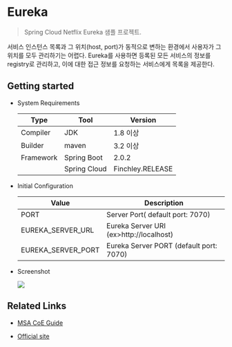 # Eureka
> Spring Cloud Netflix Eureka 샘플 프로젝트.

서비스 인스턴스 목록과 그 위치(host, port)가 동적으로 변하는 환경에서 사용자가 그 위치를 모두 관리하기는 어렵다.
Eureka를 사용하면 등록된 모든 서비스의 정보를 registry로 관리하고, 이에 대한 접근 정보를 요청하는 서비스에게 목록을 제공한다.

## Getting started

- System Requirements

    | Type      	| Tool         	| Version      	|
    |-----------	|--------------	|--------------	|
    | Compiler  	| JDK         	| 1.8 이상     	|
    | Builder   	| maven        	| 3.2 이상     	|
    | Framework 	| Spring Boot  	| 2.0.2       	|
    |           	| Spring Cloud 	| Finchley.RELEASE 	|

- Initial Configuration

    | Value      	| Description         	|
    |-----------	|--------------	|
    | PORT  	|  Server Port( default port: 7070)         	|
    | EUREKA_SERVER_URL  	|  Eureka Server URI (ex>http://localhost)         	|
    | EUREKA_SERVER_PORT  	|  Eureka Server PORT (default port: 7070)   	|

- Screenshot

    ![](https://github.com/SDSACT/coe-eureka/raw/master/document/images/service-registry.png)

## Related Links

- [MSA CoE Guide](https://coe.gitbook.io/guide/service-discovery/eureka)

- [Official site](https://spring.io/guides/gs/service-registration-and-discovery/)
